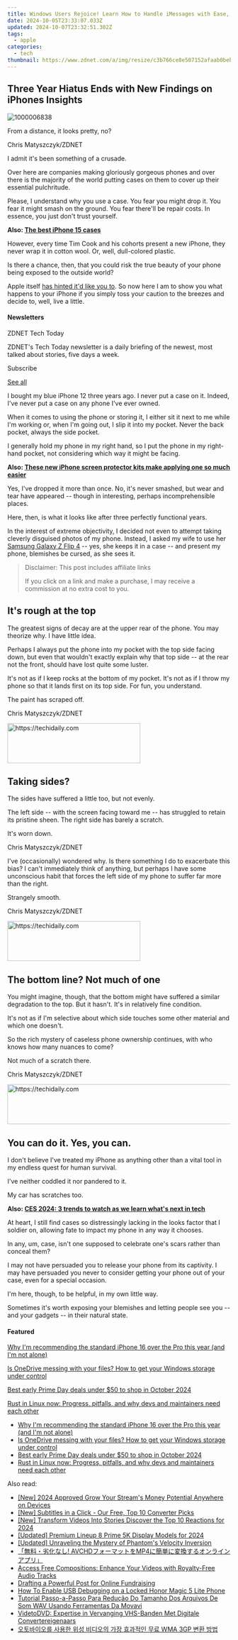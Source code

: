 ```yaml
---
title: Windows Users Rejoice! Learn How to Handle iMessages with Ease, Insights by ZDNet
date: 2024-10-05T23:33:07.033Z
updated: 2024-10-07T23:32:51.302Z
tags:
  - apple
categories:
  - tech
thumbnail: https://www.zdnet.com/a/img/resize/c3b766ce8e507152afaab0bebc9c401ad8f1b669/2024/05/09/0591eb0c-e297-4c7d-bda2-629b557a32dd/dsc00472-2.jpg?width=278&height=156&fit=crop&auto=webp
---
```


## Three Year Hiatus Ends with New Findings on iPhones  Insights

![1000006838](https://www.zdnet.com/a/img/resize/802d7f41caeeed8b42bf646aaf2b87e3a3fad916/2024/01/02/39c3438c-7cb1-4d5a-af6a-d177350563f3/1000006838.jpg?auto=webp&width=1280)

From a distance, it looks pretty, no?

Chris Matyszczyk/ZDNET

I admit it's been something of a crusade.

Over here are companies making gloriously gorgeous phones and over there is the majority of the world putting cases on them to cover up their essential pulchritude.

Please, I understand why you use a case. You fear you might drop it. You fear it might smash on the ground. You fear there'll be repair costs. In essence, you just don't trust yourself.

**Also: [The best iPhone 15 cases](https://www.zdnet.com/article/best-iphone-15-case/)**

However, every time Tim Cook and his cohorts present a new iPhone, they never wrap it in cotton wool. Or, well, dull-colored plastic.

Is there a chance, then, that you could risk the true beauty of your phone being exposed to the outside world?

Apple itself [has hinted it'd like you to](https://www.zdnet.com/article/apple-politely-explains-why-iphone-cases-are-a-waste-of-money/). So now here I am to show you what happens to your iPhone if you simply toss your caution to the breezes and decide to, well, live a little.

#### Newsletters

ZDNET Tech Today

ZDNET's Tech Today newsletter is a daily briefing of the newest, most talked about stories, five days a week.

 Subscribe

[See all](https://www.zdnet.com/newsletters/)

I bought my blue iPhone 12 three years ago. I never put a case on it. Indeed, I've never put a case on any phone I've ever owned.

When it comes to using the phone or storing it, I either sit it next to me while I'm working or, when I'm going out, I slip it into my pocket. Never the back pocket, always the side pocket. 

I generally hold my phone in my right hand, so I put the phone in my right-hand pocket, not considering which way it might be facing.

**Also: [These new iPhone screen protector kits make applying one so much easier](https://www.zdnet.com/article/these-new-iphone-screen-protector-kits-make-applying-one-so-much-easier/)**

Yes, I've dropped it more than once. No, it's never smashed, but wear and tear have appeared -- though in interesting, perhaps incomprehensible places.

Here, then, is what it looks like after three perfectly functional years. 

In the interest of extreme objectivity, I decided not even to attempt taking cleverly disguised photos of my phone. Instead, I asked my wife to use her [Samsung Galaxy Z Flip 4](https://www.zdnet.com/article/she-wasnt-sure-about-the-galaxy-z-flip-4-verizon-took-care-of-that/) \-- yes, she keeps it in a case -- and present my phone, blemishes be cursed, as she sees it.

>  Disclaimer: This post includes affiliate links
>
>  If you click on a link and make a purchase, I may receive a commission at no extra cost to you.
>

## It's rough at the top

The greatest signs of decay are at the upper rear of the phone. You may theorize why. I have little idea.

Perhaps I always put the phone into my pocket with the top side facing down, but even that wouldn't exactly explain why that top side -- at the rear not the front, should have lost quite some luster.

It's not as if I keep rocks at the bottom of my pocket. It's not as if I throw my phone so that it lands first on its top side. For fun, you understand.

The paint has scraped off.

Chris Matyszczyk/ZDNET

<!-- affiliate ads begin -->
<a href="https://aligracehair.sjv.io/c/5597632/2087262/19272" target="_top" id="2087262">
  <img src="//a.impactradius-go.com/display-ad/19272-2087262" border="0" alt="https://techidaily.com" width="300" height="90"/>
</a>
<img height="0" width="0" src="https://aligracehair.sjv.io/i/5597632/2087262/19272" style="position:absolute;visibility:hidden;" border="0" />
<!-- affiliate ads end -->

## Taking sides?

The sides have suffered a little too, but not evenly.

The left side -- with the screen facing toward me -- has struggled to retain its pristine sheen. The right side has barely a scratch.

It's worn down.

Chris Matyszczyk/ZDNET

I've (occasionally) wondered why. Is there something I do to exacerbate this bias? I can't immediately think of anything, but perhaps I have some unconscious habit that forces the left side of my phone to suffer far more than the right.

Strangely smooth.

Chris Matyszczyk/ZDNET

<!-- affiliate ads begin -->
<a href="https://laganoo.pxf.io/c/5597632/1528689/16446" target="_top" id="1528689">
  <img src="//a.impactradius-go.com/display-ad/16446-1528689" border="0" alt="https://techidaily.com" width="300" height="90"/>
</a>
<img height="0" width="0" src="https://laganoo.pxf.io/i/5597632/1528689/16446" style="position:absolute;visibility:hidden;" border="0" />
<!-- affiliate ads end -->

## The bottom line? Not much of one

You might imagine, though, that the bottom might have suffered a similar degradation to the top. But it hasn't. It's in relatively fine condition.

It's not as if I'm selective about which side touches some other material and which one doesn't. 

So the rich mystery of caseless phone ownership continues, with who knows how many nuances to come?

Not much of a scratch there.

Chris Matyszczyk/ZDNET

<!-- affiliate ads begin -->
<a href="https://unicoeye.pxf.io/c/5597632/2134246/18498" target="_top" id="2134246">
  <img src="//a.impactradius-go.com/display-ad/18498-2134246" border="0" alt="https://techidaily.com" width="728" height="90"/>
</a>
<img height="0" width="0" src="https://unicoeye.pxf.io/i/5597632/2134246/18498" style="position:absolute;visibility:hidden;" border="0" />
<!-- affiliate ads end -->

## You can do it. Yes, you can.

I don't believe I've treated my iPhone as anything other than a vital tool in my endless quest for human survival.

I've neither coddled it nor pandered to it. 

My car has scratches too.

**Also: [CES 2024: 3 trends to watch as we learn what's next in tech](https://www.zdnet.com/article/ces-2024-3-trends-to-watch/)**

At heart, I still find cases so distressingly lacking in the looks factor that I soldier on, allowing fate to impact my phone in any way it chooses. 

In any, um, case, isn't one supposed to celebrate one's scars rather than conceal them?

I may not have persuaded you to release your phone from its captivity. I may have persuaded you never to consider getting your phone out of your case, even for a special occasion.

I'm here, though, to be helpful, in my own little way.

Sometimes it's worth exposing your blemishes and letting people see you -- and your gadgets -- in their natural state.

#### Featured

[Why I'm recommending the standard iPhone 16 over the Pro this year (and I'm not alone)](https://www.zdnet.com/article/why-im-recommending-the-standard-iphone-16-over-the-pro-this-year-and-im-not-alone/ "Why I'm recommending the standard iPhone 16 over the Pro this year (and I'm not alone)")

[Is OneDrive messing with your files? How to get your Windows storage under control](https://www.zdnet.com/article/is-onedrive-messing-with-your-files-how-to-get-your-windows-storage-under-control/ "Is OneDrive messing with your files? How to get your Windows storage under control")

[Best early Prime Day deals under $50 to shop in October 2024](https://www.zdnet.com/article/best-early-prime-day-deals-under-50/ "Best early Prime Day deals under $50 to shop in October 2024")

[Rust in Linux now: Progress, pitfalls, and why devs and maintainers need each other](https://www.zdnet.com/article/rust-in-linux-now-progress-pitfalls-and-why-devs-and-maintainers-need-each-other/ "Rust in Linux now: Progress, pitfalls, and why devs and maintainers need each other")

* [Why I'm recommending the standard iPhone 16 over the Pro this year (and I'm not alone)](https://www.zdnet.com/article/why-im-recommending-the-standard-iphone-16-over-the-pro-this-year-and-im-not-alone/ "Why I'm recommending the standard iPhone 16 over the Pro this year (and I'm not alone)")
* [Is OneDrive messing with your files? How to get your Windows storage under control](https://www.zdnet.com/article/is-onedrive-messing-with-your-files-how-to-get-your-windows-storage-under-control/ "Is OneDrive messing with your files? How to get your Windows storage under control")
* [Best early Prime Day deals under $50 to shop in October 2024](https://www.zdnet.com/article/best-early-prime-day-deals-under-50/ "Best early Prime Day deals under $50 to shop in October 2024")
* [Rust in Linux now: Progress, pitfalls, and why devs and maintainers need each other](https://www.zdnet.com/article/rust-in-linux-now-progress-pitfalls-and-why-devs-and-maintainers-need-each-other/ "Rust in Linux now: Progress, pitfalls, and why devs and maintainers need each other")

<ins class="adsbygoogle"
     style="display:block"
     data-ad-format="autorelaxed"
     data-ad-client="ca-pub-7571918770474297"
     data-ad-slot="1223367746"></ins>

<ins class="adsbygoogle"
     style="display:block"
     data-ad-client="ca-pub-7571918770474297"
     data-ad-slot="8358498916"
     data-ad-format="auto"
     data-full-width-responsive="true"></ins>

<span class="atpl-alsoreadstyle">Also read:</span>
<div><ul>
<li><a href="https://eaxpv-info.techidaily.com/new-2024-approved-grow-your-streams-money-potential-anywhere-on-devices/"><u>[New] 2024 Approved Grow Your Stream's Money Potential Anywhere on Devices</u></a></li>
<li><a href="https://some-skills.techidaily.com/new-subtitles-in-a-click-our-free-top-10-converter-picks/"><u>[New] Subtitles in a Click - Our Free, Top 10 Converter Picks</u></a></li>
<li><a href="https://youtube-webster.techidaily.com/ransform-videos-into-stories-discover-the-top-10-reactions-for-2024/"><u>[New] Transform Videos Into Stories Discover the Top 10 Reactions for 2024</u></a></li>
<li><a href="https://fox-access.techidaily.com/updated-premium-lineup-8-prime-5k-display-models-for-2024/"><u>[Updated] Premium Lineup 8 Prime 5K Display Models for 2024</u></a></li>
<li><a href="https://some-skills.techidaily.com/updated-unraveling-the-mystery-of-phantoms-velocity-inversion/"><u>[Updated] Unraveling the Mystery of Phantom's Velocity Inversion</u></a></li>
<li><a href="https://tech-recovery.techidaily.com/avchdmp4/"><u>「無料・劣化なし! AVCHDフォーマットをMP4に簡単に変換するオンラインアプリ」</u></a></li>
<li><a href="https://tech-recovery.techidaily.com/access-free-compositions-enhance-your-videos-with-royalty-free-audio-tracks/"><u>Access Free Compositions: Enhance Your Videos with Royalty-Free Audio Tracks</u></a></li>
<li><a href="https://article-files.techidaily.com/drafting-a-powerful-post-for-online-fundraising/"><u>Drafting a Powerful Post for Online Fundraising</u></a></li>
<li><a href="https://unlock-android.techidaily.com/how-to-enable-usb-debugging-on-a-locked-honor-magic-5-lite-phone-by-drfone-android/"><u>How To Enable USB Debugging on a Locked Honor Magic 5 Lite Phone</u></a></li>
<li><a href="https://tech-recovery.techidaily.com/tutorial-passo-a-passo-para-reducao-do-tamanho-dos-arquivos-de-som-wav-usando-ferramentas-da-movavi/"><u>Tutorial Passo-a-Passo Para Redução Do Tamanho Dos Arquivos De Som WAV Usando Ferramentas Da Movavi</u></a></li>
<li><a href="https://tech-recovery.techidaily.com/videtodvd-expertise-in-vervanging-vhs-banden-met-digitale-convertereigenaars/"><u>VidetoDVD: Expertise in Vervanging VHS-Banden Met Digitale Convertereigenaars</u></a></li>
<li><a href="https://tech-recovery.techidaily.com/wma-3gp/"><u>오토바이오를 사용한 위성 비디오의 가장 효과적인 무료 WMA 3GP 변환 방법</u></a></li>
</ul></div>


